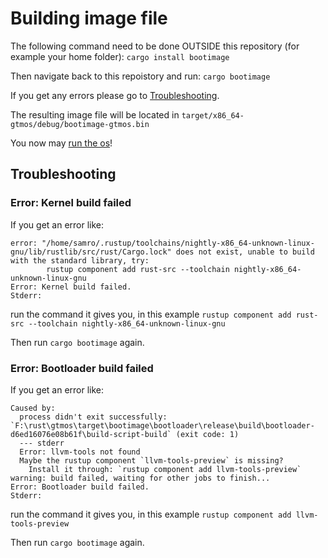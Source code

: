 # Building image file

The following command need to be done OUTSIDE this repository (for example your home folder):
`cargo install bootimage`

Then navigate back to this repoistory and run:
`cargo bootimage`

If you get any errors please go to [Troubleshooting](#troubleshooting).

The resulting image file will be located in `target/x86_64-gtmos/debug/bootimage-gtmos.bin`

You now may [run the os](./running.md)!

## Troubleshooting

### Error: Kernel build failed

If you get an error like:

```text
error: "/home/samro/.rustup/toolchains/nightly-x86_64-unknown-linux-gnu/lib/rustlib/src/rust/Cargo.lock" does not exist, unable to build with the standard library, try:
        rustup component add rust-src --toolchain nightly-x86_64-unknown-linux-gnu
Error: Kernel build failed.
Stderr:
```

run the command it gives you, in this example `rustup component add rust-src --toolchain nightly-x86_64-unknown-linux-gnu`

Then run `cargo bootimage` again.

### Error: Bootloader build failed

If you get an error like:

```text
Caused by:
  process didn't exit successfully: `F:\rust\gtmos\target\bootimage\bootloader\release\build\bootloader-d6ed16076e08b61f\build-script-build` (exit code: 1)
  --- stderr
  Error: llvm-tools not found
  Maybe the rustup component `llvm-tools-preview` is missing?
    Install it through: `rustup component add llvm-tools-preview`
warning: build failed, waiting for other jobs to finish...
Error: Bootloader build failed.
Stderr:
```

run the command it gives you, in this example `rustup component add llvm-tools-preview`

Then run `cargo bootimage` again.
